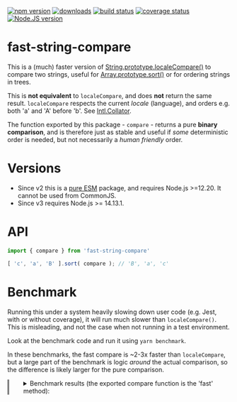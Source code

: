 [![npm version][npm-image]][npm-url]
[![downloads][downloads-image]][npm-url]
[![build status][build-image]][build-url]
[![coverage status][coverage-image]][coverage-url]
[![Node.JS version][node-version]][node-url]


# fast-string-compare

This is a (much) faster version of [String.prototype.localeCompare()][mdn-localecompare] to compare two strings, useful for [Array.prototype.sort()][mdn-sort] or for ordering strings in trees.

This is **not equivalent** to `localeCompare`, and does **not** return the same result. `localeCompare` respects the current *locale* (language), and orders e.g. both 'a' and 'A' before 'b'. See [Intl.Collator][mdn-collator].

The function exported by this package - `compare` - returns a pure **binary comparison**, and is therefore just as stable and useful if *some* deterministic order is needed, but not necessarily a *human friendly* order.

# Versions

 * Since v2 this is a [pure ESM][pure-esm] package, and requires Node.js >=12.20. It cannot be used from CommonJS.
 * Since v3 requires Node.js >= 14.13.1.

# API

```ts
import { compare } from 'fast-string-compare'

[ 'c', 'a', 'B' ].sort( compare ); // 'B', 'a', 'c'
```


# Benchmark

Running this under a system heavily slowing down user code (e.g. Jest, with or without coverage), it will run much slower than `localeCompare()`. This is misleading, and not the case when not running in a test environment.

Look at the benchmark code and run it using `yarn benchmark`.

In these benchmarks, the fast compare is ~2-3x faster than `localeCompare`, but a large part of the benchmark is logic *around* the actual comparison, so the difference is likely larger for the pure comparison.

<details style="padding-left: 32px; border-left: 4px solid gray;">
<summary>Benchmark results (the exported compare function is the 'fast' method):</summary>
<p>

```
❯ yarn -s benchmark
Benchmarking raw comparison algorithms...

Running test of: raw compare
fast           x 12,190,097 ops/sec ±0.50% (91 runs sampled)
fast double    x 11,263,299 ops/sec ±0.44% (91 runs sampled)
fast and slice x 7,343,412 ops/sec ±0.62% (91 runs sampled)
fast codepoint x 11,552,827 ops/sec ±0.67% (87 runs sampled)
Intl.Collator  x 6,341,841 ops/sec ±1.12% (86 runs sampled)
localeCompare  x 5,599,850 ops/sec ±1.01% (90 runs sampled)

Benchmarking comparison algorithms for sort...

Running test of: english words
fast           x 2.15 ops/sec ±3.61% (10 runs sampled)
fast double    x 2.04 ops/sec ±5.87% (10 runs sampled)
fast and slice x 1.36 ops/sec ±2.53% (8 runs sampled)
fast codepoint x 1.74 ops/sec ±2.18% (9 runs sampled)
Intl.Collator  x 0.87 ops/sec ±0.82% (7 runs sampled)
localeCompare  x 0.78 ops/sec ±4.24% (6 runs sampled)

Running test of: english words reversed
fast           x 2.12 ops/sec ±5.38% (10 runs sampled)
fast double    x 2.11 ops/sec ±1.76% (10 runs sampled)
fast and slice x 1.39 ops/sec ±3.90% (8 runs sampled)
fast codepoint x 1.79 ops/sec ±1.79% (9 runs sampled)
Intl.Collator  x 0.89 ops/sec ±0.28% (7 runs sampled)
localeCompare  x 0.79 ops/sec ±3.82% (7 runs sampled)

Running test of: english words randomized
fast           x 2.12 ops/sec ±7.95% (10 runs sampled)
fast double    x 2.13 ops/sec ±1.59% (10 runs sampled)
fast and slice x 1.42 ops/sec ±0.55% (8 runs sampled)
fast codepoint x 1.81 ops/sec ±0.53% (9 runs sampled)
Intl.Collator  x 0.88 ops/sec ±3.13% (7 runs sampled)
localeCompare  x 0.80 ops/sec ±2.20% (7 runs sampled)

Running test of: data type words
fast           x 10,857 ops/sec ±0.74% (92 runs sampled)
fast double    x 9,770 ops/sec ±0.76% (93 runs sampled)
fast and slice x 6,135 ops/sec ±0.44% (94 runs sampled)
fast codepoint x 8,212 ops/sec ±0.89% (93 runs sampled)
Intl.Collator  x 3,778 ops/sec ±0.47% (94 runs sampled)
localeCompare  x 3,434 ops/sec ±0.87% (92 runs sampled)

Running test of: data type words reversed
fast           x 10,731 ops/sec ±1.09% (94 runs sampled)
fast double    x 9,643 ops/sec ±0.72% (92 runs sampled)
fast and slice x 6,109 ops/sec ±0.46% (92 runs sampled)
fast codepoint x 8,158 ops/sec ±1.34% (93 runs sampled)
Intl.Collator  x 3,800 ops/sec ±0.47% (93 runs sampled)
localeCompare  x 3,438 ops/sec ±0.41% (92 runs sampled)

Running test of: data type words randomized
fast           x 10,776 ops/sec ±1.26% (92 runs sampled)
fast double    x 9,789 ops/sec ±0.38% (93 runs sampled)
fast and slice x 6,177 ops/sec ±0.32% (96 runs sampled)
fast codepoint x 8,202 ops/sec ±1.04% (93 runs sampled)
Intl.Collator  x 3,786 ops/sec ±0.39% (93 runs sampled)
localeCompare  x 3,431 ops/sec ±0.50% (94 runs sampled)

Benchmarking comparison algorithms for trees...

Running test of: english words
fast           x 0.40 ops/sec ±2.35% (5 runs sampled)
fast double    x 0.36 ops/sec ±1.33% (5 runs sampled)
fast and slice x 0.28 ops/sec ±1.56% (5 runs sampled)
fast codepoint x 0.32 ops/sec ±2.45% (5 runs sampled)
Intl.Collator  x 0.24 ops/sec ±4.09% (5 runs sampled)
localeCompare  x 0.22 ops/sec ±0.87% (5 runs sampled)

Running test of: english words reversed
fast           x 0.38 ops/sec ±1.87% (5 runs sampled)
fast double    x 0.36 ops/sec ±2.17% (5 runs sampled)
fast and slice x 0.28 ops/sec ±5.81% (5 runs sampled)
fast codepoint x 0.32 ops/sec ±1.70% (5 runs sampled)
Intl.Collator  x 0.24 ops/sec ±0.98% (5 runs sampled)
localeCompare  x 0.22 ops/sec ±0.86% (5 runs sampled)

Running test of: english words randomized
fast           x 0.38 ops/sec ±1.03% (5 runs sampled)
fast double    x 0.36 ops/sec ±1.42% (5 runs sampled)
fast and slice x 0.28 ops/sec ±1.35% (5 runs sampled)
fast codepoint x 0.33 ops/sec ±4.34% (5 runs sampled)
Intl.Collator  x 0.24 ops/sec ±0.79% (5 runs sampled)
localeCompare  x 0.22 ops/sec ±1.07% (5 runs sampled)

Running test of: data type words
fast           x 2,688 ops/sec ±0.69% (91 runs sampled)
fast double    x 2,386 ops/sec ±0.77% (95 runs sampled)
fast and slice x 1,653 ops/sec ±0.44% (95 runs sampled)
fast codepoint x 1,898 ops/sec ±0.52% (93 runs sampled)
Intl.Collator  x 1,259 ops/sec ±0.38% (93 runs sampled)
localeCompare  x 1,143 ops/sec ±0.48% (94 runs sampled)

Running test of: data type words reversed
fast           x 2,728 ops/sec ±0.84% (92 runs sampled)
fast double    x 2,389 ops/sec ±0.45% (94 runs sampled)
fast and slice x 1,654 ops/sec ±0.38% (94 runs sampled)
fast codepoint x 1,913 ops/sec ±0.34% (95 runs sampled)
Intl.Collator  x 1,272 ops/sec ±0.39% (94 runs sampled)
localeCompare  x 1,143 ops/sec ±0.54% (93 runs sampled)

Running test of: data type words randomized
fast           x 2,723 ops/sec ±0.73% (94 runs sampled)
fast double    x 2,399 ops/sec ±0.39% (95 runs sampled)
fast and slice x 1,639 ops/sec ±0.56% (93 runs sampled)
fast codepoint x 1,919 ops/sec ±0.44% (93 runs sampled)
Intl.Collator  x 1,272 ops/sec ±0.38% (93 runs sampled)
localeCompare  x 1,140 ops/sec ±0.89% (91 runs sampled)
```

</p>
</details>


[npm-image]: https://img.shields.io/npm/v/fast-string-compare.svg
[npm-url]: https://npmjs.org/package/fast-string-compare
[downloads-image]: https://img.shields.io/npm/dm/fast-string-compare.svg
[build-image]: https://img.shields.io/github/actions/workflow/status/grantila/fast-string-compare/master.yml?branch=master
[build-url]: https://github.com/grantila/fast-string-compare/actions?query=workflow%3AMaster
[coverage-image]: https://coveralls.io/repos/github/grantila/fast-string-compare/badge.svg?branch=master
[coverage-url]: https://coveralls.io/github/grantila/fast-string-compare?branch=master
[node-version]: https://img.shields.io/node/v/fast-string-compare
[node-url]: https://nodejs.org/en/

[mdn-localecompare]: https://developer.mozilla.org/en-US/docs/Web/JavaScript/Reference/Global_Objects/String/localeCompare
[mdn-sort]: https://developer.mozilla.org/en-US/docs/Web/JavaScript/Reference/Global_Objects/Array/sort
[mdn-collator]: https://developer.mozilla.org/en-US/docs/Web/JavaScript/Reference/Global_Objects/Intl/Collator/Collator
[pure-esm]: https://gist.github.com/sindresorhus/a39789f98801d908bbc7ff3ecc99d99c

